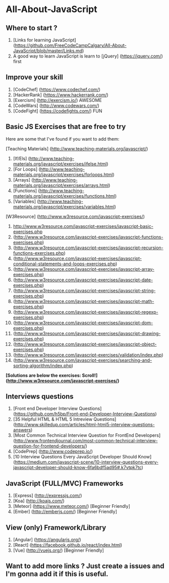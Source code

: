 # All-About-JavaScript

## Where to start ?

1. [Links for learning JavaScript] (https://github.com/FreeCodeCampCalgary/All-About-JavaScript/blob/master/Links.md)
2. A good way to learn JavaScript is learn to [jQuery] (https://jquery.com/) first

## Improve your skill

1. [CodeChef] (https://www.codechef.com/)
2. [HackerRank] (https://www.hackerrank.com/)
3. [Exercism] (http://exercism.io/) AWESOME
4. [CodeWars] (http://www.codewars.com/)
5. [CodeFight] (https://codefights.com/) FUN

## Basic JS Exercises that are free to try
Here are some that I've found if you want to add them:

[Teaching Materials] (http://www.teaching-materials.org/javascript/)
1. [If/Els] (http://www.teaching-materials.org/javascript/exercises/ifelse.html)
2. [For Loops] (http://www.teaching-materials.org/javascript/exercises/forloops.html)
3. [Arrays] (http://www.teaching-materials.org/javascript/exercises/arrays.html)
4. [Functions] (http://www.teaching-materials.org/javascript/exercises/functions.html)
5. [Variables] (http://www.teaching-materials.org/javascript/exercises/variables.html)

[W3Resource] (http://www.w3resource.com/javascript-exercises/)
1. http://www.w3resource.com/javascript-exercises/javascript-basic-exercises.php
2. (http://www.w3resource.com/javascript-exercises/javascript-functions-exercises.php)
3. (http://www.w3resource.com/javascript-exercises/javascript-recursion-functions-exercises.php)
4. (http://www.w3resource.com/javascript-exercises/javascript-conditional-statements-and-loops-exercises.php)
5. (http://www.w3resource.com/javascript-exercises/javascript-array-exercises.php)
6. (http://www.w3resource.com/javascript-exercises/javascript-date-exercises.php)
7. (http://www.w3resource.com/javascript-exercises/javascript-string-exercises.php)
8. (http://www.w3resource.com/javascript-exercises/javascript-math-exercises.php)
9. (http://www.w3resource.com/javascript-exercises/javascript-regexp-exercises.php)
10. (http://www.w3resource.com/javascript-exercises/javascript-dom-exercises.php)
11. (http://www.w3resource.com/javascript-exercises/javascript-drawing-exercises.php)
12. (http://www.w3resource.com/javascript-exercises/javascript-object-exercises.php)
13. (http://www.w3resource.com/javascript-exercises/validation/index.php)
14. (http://www.w3resource.com/javascript-exercises/searching-and-sorting-algorithm/index.php)

**[Solutions are below the exercises: Scroll!] (http://www.w3resource.com/javascript-exercises/)**


## Interviews questions

1. [Front end Developer Interview Questions] (https://github.com/h5bp/Front-end-Developer-Interview-Questions)
2. [35 Helpful HTML & HTML 5 Intreview Questions] (http://www.skilledup.com/articles/html-html5-interview-questions-answers)
3. [Most Common Technical Interview Question for FrontEnd Developers] (http://www.frontendjournal.com/most-common-technical-interview-question-for-frontend-developers/)
4. [CodePrep] (http://www.codeprep.io/)
5. [10 Interview Questions Every JavaScript Developer Should Know] (https://medium.com/javascript-scene/10-interview-questions-every-javascript-developer-should-know-6fa6bdf5ad95#.k7vtpk7tc)

## JavaScript (FULL/MVC) Frameworks

1. [Express] (http://expressjs.com/)
2. [Koa] (http://koajs.com/)
3. [Meteor] (https://www.meteor.com/) [Beginner Friendly]
4. [Ember] (http://emberjs.com/) [Beginner Friendly]

## View (only) Framework/Library
1. [Angular] (https://angularjs.org/)
2. [React] (https://facebook.github.io/react/index.html)
3. [Vue] (http://vuejs.org/) [Beginner Friendly]

## Want to add more links ? Just create a issues and I'm gonna add it if this is useful.
